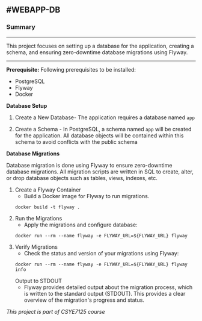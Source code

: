 
#WEBAPP-DB   
---------------------------------------------------------------------------------------------

### Summary
---------------------------------------------------------------------------------------------
This project focuses on setting up a database for the application, creating a schema, and ensuring zero-downtime database migrations using Flyway. 

-----------------------
**Prerequisite:** 
Following prerequisites to be installed:
- PostgreSQL 
- Flyway 
- Docker 

**Database Setup**

1. Create a New Database- The application requires a database named `app` 

2. Create a Schema - In PostgreSQL, a schema named `app` will be created for the application. All database objects will be contained within this schema to avoid conflicts with the public schema

**Database Migrations**

Database migration is done using Flyway to ensure zero-downtime database migrations. All migration scripts are written in SQL to create, alter, or drop database objects such as tables, views, indexes, etc.

1. Create a Flyway Container
    - Build a Docker image for Flyway to run migrations.
    ```
    docker build -t flyway .
    ```
2. Run the Migrations
    - Apply the migrations and configure database:
    ```
    docker run --rm --name flyway -e FLYWAY_URL=${FLYWAY_URL} flyway 
    ```
3. Verify Migrations
    - Check the status and version of your migrations using Flyway:
    ```
    docker run --rm --name flyway -e FLYWAY_URL=${FLYWAY_URL} flyway info
    ```
   Output to STDOUT
    - Flyway provides detailed output about the migration process, which is written to the standard output (STDOUT). This provides a clear overview of the migration's progress and status.


 
_This project is part of CSYE7125 course_

